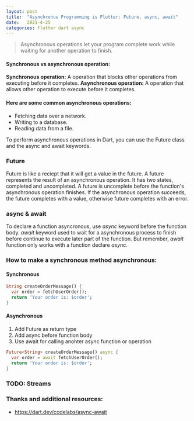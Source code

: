 ```yaml
---
layout: post
title:  "Asynchronus Programming is Flutter: Future, async, await"
date:   2021-4-25
categories: flutter dart async
---
```


> Asynchronous operations let your program complete work while waiting for another operation to finish. 

#### Synchronous vs asynchronous operation:
**Synchronous operation:** A operation that blocks other operations from executing before it completes.
**Asynchronous operation:** A operation that allows other operation to execute before it completes.

#### Here are some common asynchronous operations:
* Fetching data over a network.
* Writing to a database.
* Reading data from a file.

To perform asynchronous operations in Dart, you can use the Future class and the async and await keywords.

### Future
Future is like a reciept that it will get a value in the future. A future represents the result of an asynchronous operation. It has two states, completed and uncompleted. A future is uncomplete before the function's asynchronous operation finishes. If the asynchronous operation succeeds, the future completes with a value, otherwise future completes with an error.

### async & await
To declare a function asyncronous, use *async* keyword before the function body. 
*await* keyword used to wait for a asynchronous process to finish before continue to execute later part of the function. But remember, *await* function only works with a function declare *async*. 

### How to make a synchronous method asynchronous:

#### Synchronous

```dart
String createOrderMessage() {
  var order = fetchUserOrder();
  return 'Your order is: $order';
}
```

#### Asynchronous
1. Add Future as return type
2. Add async before function body
3. Use await for calling anohter async function or operation

```dart
Future<String> createOrderMessage() async {
  var order = await fetchUserOrder();
  return 'Your order is: $order';
}
```

### TODO: Streams

### Thanks and additional resources:
* <https://dart.dev/codelabs/async-await>